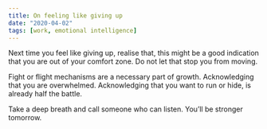 ```yaml
---
title: On feeling like giving up
date: "2020-04-02"
tags: [work, emotional intelligence]
---
```


Next time you feel like giving up, realise that, this might be a good indication that you are out of your comfort zone. Do not let that stop you from moving.

Fight or flight mechanisms are a necessary part of growth. Acknowledging that you are overwhelmed. Acknowledging that you want to run or hide, is already half the battle.

Take a deep breath and call someone who can listen. You’ll be stronger tomorrow.
